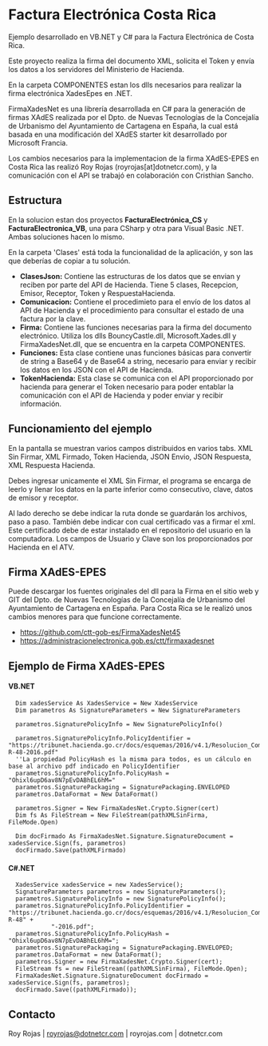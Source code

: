 # Factura Electrónica Costa Rica
Ejemplo desarrollado en VB.NET y C# para la Factura Electrónica de Costa Rica.

Este proyecto realiza la firma del documento XML, solicita el Token y envía los datos a los servidores del Ministerio de Hacienda.

En la carpeta COMPONENTES estan los dlls necesarios para realizar la firma electrónica XadesEpes en .NET.

FirmaXadesNet es una librería desarrollada en C# para la generación de firmas XAdES realizada por el Dpto. de Nuevas Tecnologías de la Concejalía de Urbanismo del Ayuntamiento de Cartagena en España, la cual está basada en una modificación del XAdES starter kit desarrollado por Microsoft Francia. 

Los cambios necesarios para la implementacion de la firma XAdES-EPES en Costa Rica las realizó Roy Rojas (royrojas[at]dotnetcr.com), y la comunicación con el API se trabajó en colaboración con Cristhian Sancho. 

## Estructura
En la solucion estan dos proyectos <b>FacturaElectrónica_CS</b> y <b>FacturaElectronica_VB</b>, una para CSharp y otra para Visual Basic .NET. Ambas soluciones hacen lo mismo.

En la carpeta 'Clases' está toda la funcionalidad de la aplicación, y son las que deberías de copiar a tu solución.

- __ClasesJson:__ Contiene las estructuras de los datos que se envian y reciben por parte del API de Hacienda.
  Tiene 5 clases, Recepcion, Emisor, Receptor, Token y RespuestaHacienda.
- __Comunicacion:__ Contiene el procedimieto para el envío de los datos al API de Hacienda y el procedimiento para consultar el estado de una factura por la clave.
- __Firma:__ Contiene las funciones necesarias para la firma del documento electrónico. Utiliza los dlls BouncyCastle.dll, Microsoft.Xades.dll y FirmaXadesNet.dll, que se encuentra en la carpeta COMPONENTES.
- __Funciones:__ Esta clase contiene unas funciones básicas para convertir de string a Base64 y de Base64 a string, necesario para enviar y recibir los datos en los JSON con el API de Hacienda.
- __TokenHacienda:__ Esta clase se comunica con el API proporcionado por hacienda para generar el Token necesario para poder entablar la comunicación con el API de Hacienda y poder enviar y recibir información.

## Funcionamiento del ejemplo
En la pantalla se muestran varios campos distribuidos en varios tabs. XML Sin Firmar, XML Firmado, Token Hacienda, JSON Envio, JSON Respuesta, XML Respuesta Hacienda. 

Debes ingresar unicamente el XML Sin Firmar, el programa se encarga de leerlo y llenar los datos en la parte inferior como consecutivo, clave, datos de emisor y receptor.

Al lado derecho se debe indicar la ruta donde se guardarán los archivos, paso a paso. También debe indicar con cual certificado vas a firmar el xml. Este certificado debe de estar instalado en el repositorio del usuario en la computadora. Los campos de Usuario y Clave son los proporcionados por Hacienda en el ATV.

## Firma XAdES-EPES
Puede descargar los fuentes originales del dll para la Firma en el sitio web y GIT del Dpto. de Nuevas Tecnologías de la Concejalía de Urbanismo del Ayuntamiento de Cartagena en España. Para Costa Rica se le realizó unos cambios menores para que funcione correctamente.
- https://github.com/ctt-gob-es/FirmaXadesNet45 
- https://administracionelectronica.gob.es/ctt/firmaxadesnet

## Ejemplo de Firma XAdES-EPES

#### VB.NET
      Dim xadesService As XadesService = New XadesService
      Dim parametros As SignatureParameters = New SignatureParameters

      parametros.SignaturePolicyInfo = New SignaturePolicyInfo()

      parametros.SignaturePolicyInfo.PolicyIdentifier = "https://tribunet.hacienda.go.cr/docs/esquemas/2016/v4.1/Resolucion_Comprobantes_Electronicos_DGT-R-48-2016.pdf"
      ''La propiedad PolicyHash es la misma para todos, es un cálculo en base al archivo pdf indicado en PolicyIdentifier
      parametros.SignaturePolicyInfo.PolicyHash = "Ohixl6upD6av8N7pEvDABhEL6hM="
      parametros.SignaturePackaging = SignaturePackaging.ENVELOPED
      parametros.DataFormat = New DataFormat()

      parametros.Signer = New FirmaXadesNet.Crypto.Signer(cert)
      Dim fs As FileStream = New FileStream(pathXMLSinFirma, FileMode.Open)

      Dim docFirmado As FirmaXadesNet.Signature.SignatureDocument = xadesService.Sign(fs, parametros)
      docFirmado.Save(pathXMLFirmado)

#### C#.NET
      XadesService xadesService = new XadesService();
      SignatureParameters parametros = new SignatureParameters();
      parametros.SignaturePolicyInfo = new SignaturePolicyInfo();
      parametros.SignaturePolicyInfo.PolicyIdentifier = "https://tribunet.hacienda.go.cr/docs/esquemas/2016/v4.1/Resolucion_Comprobantes_Electronicos_DGT-R-48" +
                "-2016.pdf";
      parametros.SignaturePolicyInfo.PolicyHash = "Ohixl6upD6av8N7pEvDABhEL6hM=";
      parametros.SignaturePackaging = SignaturePackaging.ENVELOPED;
      parametros.DataFormat = new DataFormat();
      parametros.Signer = new FirmaXadesNet.Crypto.Signer(cert);
      FileStream fs = new FileStream((pathXMLSinFirma), FileMode.Open);
      FirmaXadesNet.Signature.SignatureDocument docFirmado = xadesService.Sign(fs, parametros);
      docFirmado.Save((pathXMLFirmado));

## Contacto
Roy Rojas | royrojas@dotnetcr.com | royrojas.com | dotnetcr.com

